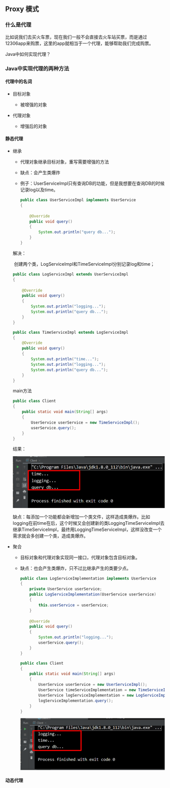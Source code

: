 ## Proxy 模式

### 什么是代理

比如说我们去买火车票，现在我们一般不会直接去火车站买票，而是通过12306app来购票，这里的app就相当于一个代理，能够帮助我们完成购票。

Java中如何实现代理？

### Java中实现代理的两种方法

#### 代理中的名词

- 目标对象
  - 被增强的对象


- 代理对象
  - 增强后的对象

#### 静态代理

- 继承

  - 代理对象继承目标对象，重写需要增强的方法

  - 缺点：会产生类爆炸

  - 例子：UserServiceImpl只有查询DB的功能，但是我想要在查询DB的时候记录log以及time。

    ```java
    public class UserServiceImpl implements UserService
    {

        @Override
        public void query()
        {
            System.out.println("query db...");
        }
    }
    ```

  解决：

  ​	创建两个类，LogServiceImpl和TimeServiceImpl分别记录log和time；

  ```java
  public class LogServiceImpl extends UserServiceImpl
  {

      @Override
      public void query()
      {
          System.out.println("logging...");
          System.out.println("query db...");
      }
  }
  ```

  ```java
  public class TimeServiceImpl extends LogServiceImpl
  {
      @Override
      public void query()
      {
          System.out.println("time...");
          System.out.println("logging...");
          System.out.println("query db...");
      }
  }
  ```

  main方法

  ```java
  public class Client
  {
      public static void main(String[] args)
      {
          UserService userService = new TimeServiceImpl();
          userService.query();
      }
  }
  ```

  结果：

  ![静态代理继承](./resource/extends_proxy.png)

  缺点：每添加一个功能都会新增加一个类文件，这样造成类爆炸。比如logging在前time在后，这个时候又会创建新的类LoggingTimeServiceImpl去继承TimeServiceImpl，最终用LoggingTimeServiceImpl，这样没改变一个需求就会多创建一个类，造成类爆炸。

- 聚合

  - 目标对象和代理对象实现同一接口，代理对象包含目标对象。

  - 缺点：也会产生类爆炸，只不过比继承产生的类要少点。

    ```java
    public class LogServiceImplementation implements UserService
    {
        private UserService userService;
        public LogServiceImplementation(UserService userService)
        {
            this.userService = userService;
        }

        @Override
        public void query()
        {
            System.out.println("logging...");
            userService.query();
        }
    }
    ```

    ```java
    public class Client
    {
        public static void main(String[] args)
        {
            UserService userService = new UserServiceImpl();
            UserService timeServiceImplementation = new TimeServiceImplementation(userService);
            UserService logServiceImplementation = new LogServiceImplementation(timeServiceImplementation);
            logServiceImplementation.query();
        }
    }
    ```

    ![聚合](./resource/cluster_proxy.png)

#### 动态代理

